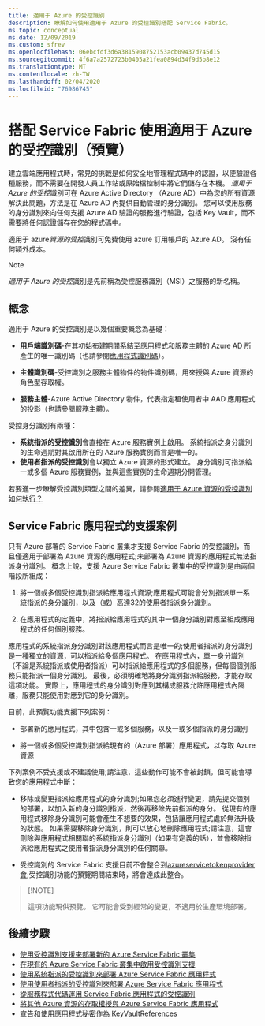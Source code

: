 ```yaml
---
title: 適用于 Azure 的受控識別
description: 瞭解如何使用適用于 Azure 的受控識別搭配 Service Fabric。
ms.topic: conceptual
ms.date: 12/09/2019
ms.custom: sfrev
ms.openlocfilehash: 06ebcfdf3d6a3815908752153acb09437d745d15
ms.sourcegitcommit: 4f6a7a2572723b0405a21fea0894d34f9d5b8e12
ms.translationtype: MT
ms.contentlocale: zh-TW
ms.lasthandoff: 02/04/2020
ms.locfileid: "76986745"
---
```

# <a name="using-managed-identities-for-azure-with-service-fabric-preview"></a>搭配 Service Fabric 使用適用于 Azure 的受控識別（預覽）

建立雲端應用程式時，常見的挑戰是如何安全地管理程式碼中的認證，以便驗證各種服務，而不需要在開發人員工作站或原始檔控制中將它們儲存在本機。 *適用于 Azure 的受控*識別可在 Azure Active Directory （Azure AD）中為您的所有資源解決此問題，方法是在 Azure AD 內提供自動管理的身分識別。 您可以使用服務的身分識別來向任何支援 Azure AD 驗證的服務進行驗證，包括 Key Vault，而不需要將任何認證儲存在您的程式碼中。

適用于 azure*資源的受控*識別可免費使用 azure 訂用帳戶的 Azure AD。 沒有任何額外成本。

> [!NOTE]
> *適用于 Azure 的受控*識別是先前稱為受控服務識別（MSI）之服務的新名稱。

## <a name="concepts"></a>概念

適用于 Azure 的受控識別是以幾個重要概念為基礎：

- **用戶端識別碼**-在其初始布建期間系結至應用程式和服務主體的 Azure AD 所產生的唯一識別碼（也請參閱[應用程式識別碼](/azure/active-directory/develop/developer-glossary#application-id-client-id)）。

- **主體識別碼**-受控識別之服務主體物件的物件識別碼，用來授與 Azure 資源的角色型存取權。

- **服務主體**-Azure Active Directory 物件，代表指定租使用者中 AAD 應用程式的投影（也請參閱[服務主體](../active-directory/develop/developer-glossary.md#service-principal-object)）。

受控身分識別有兩種：

- **系統指派的受控識別**會直接在 Azure 服務實例上啟用。  系統指派之身分識別的生命週期對其啟用所在的 Azure 服務實例而言是唯一的。
- **使用者指派的受控識別**會以獨立 Azure 資源的形式建立。 身分識別可指派給一或多個 Azure 服務實例，並與這些實例的生命週期分開管理。

若要進一步瞭解受控識別類型之間的差異，請參閱[適用于 Azure 資源的受控識別如何執行？](../active-directory/managed-identities-azure-resources/overview.md#how-does-the-managed-identities-for-azure-resources-work)

## <a name="supported-scenarios-for-service-fabric-applications"></a>Service Fabric 應用程式的支援案例

只有 Azure 部署的 Service Fabric 叢集才支援 Service Fabric 的受控識別，而且僅適用于部署為 Azure 資源的應用程式;未部署為 Azure 資源的應用程式無法指派身分識別。 概念上說，支援 Azure Service Fabric 叢集中的受控識別是由兩個階段所組成：

1. 將一個或多個受控識別指派給應用程式資源;應用程式可能會分別指派單一系統指派的身分識別，以及（或）高達32的使用者指派身分識別。

2. 在應用程式的定義中，將指派給應用程式的其中一個身分識別對應至組成應用程式的任何個別服務。

應用程式的系統指派身分識別對該應用程式而言是唯一的;使用者指派的身分識別是一種獨立的資源，可以指派給多個應用程式。 在應用程式內，單一身分識別（不論是系統指派或使用者指派）可以指派給應用程式的多個服務，但每個個別服務只能指派一個身分識別。 最後，必須明確地將身分識別指派給服務，才能存取這項功能。 實際上，應用程式的身分識別對應到其構成服務允許應用程式內隔離，服務只能使用對應到它的身分識別。  

目前，此預覽功能支援下列案例：

- 部署新的應用程式，其中包含一或多個服務，以及一或多個指派的身分識別

- 將一個或多個受控識別指派給現有的（Azure 部署）應用程式，以存取 Azure 資源

下列案例不受支援或不建議使用;請注意，這些動作可能不會被封鎖，但可能會導致您的應用程式中斷：

- 移除或變更指派給應用程式的身分識別;如果您必須進行變更，請先提交個別的部署，以加入新的身分識別指派，然後再移除先前指派的身分。 從現有的應用程式移除身分識別可能會產生不想要的效果，包括讓應用程式處於無法升級的狀態。 如果需要移除身分識別，則可以放心地刪除應用程式;請注意，這會刪除與應用程式相關聯的系統指派身分識別（如果有定義的話），並會移除指派給應用程式之使用者指派身分識別的任何關聯。

- 受控識別的 Service Fabric 支援目前不會整合到[azureservicetokenprovider 會](../key-vault/service-to-service-authentication.md);受控識別功能的預覽期間結束時，將會達成此整合。

>
> [!NOTE]
>
> 這項功能現供預覽。 它可能會受到經常的變更，不適用於生產環境部署。

## <a name="next-steps"></a>後續步驟

- [使用受控識別支援來部署新的 Azure Service Fabric 叢集](./configure-new-azure-service-fabric-enable-managed-identity.md)
- [在現有的 Azure Service Fabric 叢集中啟用受控識別支援](./configure-existing-cluster-enable-managed-identity-token-service.md)
- [使用系統指派的受控識別來部署 Azure Service Fabric 應用程式](./how-to-deploy-service-fabric-application-system-assigned-managed-identity.md)
- [使用使用者指派的受控識別來部署 Azure Service Fabric 應用程式](./how-to-deploy-service-fabric-application-user-assigned-managed-identity.md)
- [從服務程式代碼運用 Service Fabric 應用程式的受控識別](./how-to-managed-identity-service-fabric-app-code.md)
- [將其他 Azure 資源的存取權授與 Azure Service Fabric 應用程式](./how-to-grant-access-other-resources.md)
- [宣告和使用應用程式秘密作為 KeyVaultReferences](./service-fabric-keyvault-references.md)
